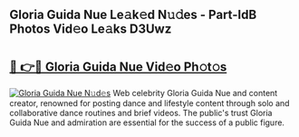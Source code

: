 ## Gloria Guida Nue Le𝚊k𝚎d N𝚞𝚍es - Part-IdB Photos Vid𝚎o Le𝚊ks D3Uwz

# <h2><a href="http://fb5upj.evod.top/?m=Gloria+Guida+Nue">🔗 👉🔴 Gloria Guida Nue Vid𝚎o Ph𝚘t𝚘s</a></h2>

[![Gloria Guida Nue N𝚞d𝚎s](https://i.imgur.com/8V9OHl7.gif)](http://fb5upj.evod.top/?m=Gloria+Guida+Nue)
Web celebrity Gloria Guida Nue and content creator, renowned for posting dance and lifestyle content through solo and collaborative dance routines and brief videos. The public's trust Gloria Guida Nue and admiration are essential for the success of a public figure. 
